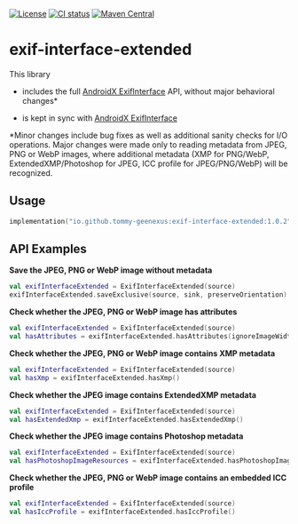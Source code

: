 [![License](https://img.shields.io/badge/License-Apache%202.0-blue.svg)](https://opensource.org/licenses/Apache-2.0)
[![CI status](https://github.com/Tommy-Geenexus/exif-interface-extended/workflows/Instrumentation%20Tests/badge.svg)](https://github.com/Tommy-Geenexus/exif-interface-extended/actions?query=workflow%3A%22Instrumentation+Tests%22)
[![Maven Central](https://maven-badges.herokuapp.com/maven-central/io.github.tommy-geenexus/exif-interface-extended/badge.svg)](https://maven-badges.herokuapp.com/maven-central/io.github.tommy-geenexus/exif-interface-extended)
# exif-interface-extended
This library
- includes the full [AndroidX ExifInterface](https://developer.android.com/reference/androidx/exifinterface/media/ExifInterface) API,
without major behavioral changes*

- is kept in sync with [AndroidX ExifInterface](https://developer.android.com/reference/androidx/exifinterface/media/ExifInterface)


*Minor changes include bug fixes as well as additional sanity checks for I/O operations. Major changes were made only to reading metadata from JPEG, PNG or WebP images, where additional metadata (XMP for PNG/WebP, ExtendedXMP/Photoshop for JPEG, ICC profile for JPEG/PNG/WebP) will be recognized.


## Usage
```kotlin
implementation("io.github.tommy-geenexus:exif-interface-extended:1.0.2")
```

## API Examples

**Save the JPEG, PNG or WebP image without metadata**
```kotlin
val exifInterfaceExtended = ExifInterfaceExtended(source)
exifInterfaceExtended.saveExclusive(source, sink, preserveOrientation)
```

**Check whether the JPEG, PNG or WebP image has attributes**
```kotlin
val exifInterfaceExtended = ExifInterfaceExtended(source)
val hasAttributes = exifInterfaceExtended.hasAttributes(ignoreImageWidthAndLength)
```

**Check whether the JPEG, PNG or WebP image contains XMP metadata**
```kotlin
val exifInterfaceExtended = ExifInterfaceExtended(source)
val hasXmp = exifInterfaceExtended.hasXmp()
```

**Check whether the JPEG image contains ExtendedXMP metadata**
```kotlin
val exifInterfaceExtended = ExifInterfaceExtended(source)
val hasExtendedXmp = exifInterfaceExtended.hasExtendedXmp()
```

**Check whether the JPEG image contains Photoshop metadata**
```kotlin
val exifInterfaceExtended = ExifInterfaceExtended(source)
val hasPhotoshopImageResources = exifInterfaceExtended.hasPhotoshopImageResources()
```

**Check whether the JPEG, PNG or WebP image contains an embedded ICC profile**
```kotlin
val exifInterfaceExtended = ExifInterfaceExtended(source)
val hasIccProfile = exifInterfaceExtended.hasIccProfile()
```
